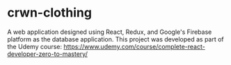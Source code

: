 # crwn-clothing

A web application designed using React, Redux, and Google's Firebase platform as the database application.  This project was developed as part of the Udemy course: https://www.udemy.com/course/complete-react-developer-zero-to-mastery/ 
